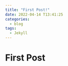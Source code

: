 ```yaml
---
title: "First Post!"
date: 2022-04-14 T13:41:25
categories:
  - blog
tags:
  - Jekyll
---
```


# First Post